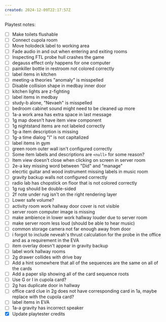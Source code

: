 ```yaml
---
created: 2024-12-09T22:17:57Z
---
```


Playtest notes:
- [ ] Make toilets flushable
- [ ] Connect cupola room
- [ ] Move holodeck label to working area
- [ ] Fade audio in and out when entering and exiting rooms
- [ ] Inspecting FTL probe hull crashes the game
- [ ] degauss effect only happens for one computer
- [ ] painkiller bottle in restroom not colored correctly
- [ ] label items in kitchen
- [ ] meeting-a theories "anomaly" is misspelled
- [ ] Disable collision shape in medbay inner door
- [ ] kitchen lights are z-fighting
- [ ] label items in medbay
- [ ] study-b alone, "Nevaeh" is misspelled
- [ ] bedroom cabinet sound might need to be cleaned up more
- [ ] 1a-a work area has extra space in last message
- [ ] 1g map doesn't have item view component
- [ ] 1g nightstand items are not labeled correctly
- [ ] 1g-a item description is missing
- [ ] 1g-a time dialog "I" is not capitalized
- [ ] label items in gym
- [ ] green room outer wall isn't configured correctly
- [ ] Some item labels and descriptions are `<null>` for some reason?
- [ ] Item view doesn't close when clicking on screen in server room
- [ ] 2e-a key missing word between "Did" and "manage"
- [ ] elecrtic guitar and wood instrument missing labels in music room
- [ ] gravity backup walls not configured correctly
- [ ] radio lab has chopstick on floor that is not colored correctly
- [ ] 1g rug should be double-sided
- [ ] 2f note under rug isn't on the right rendering layer
- [ ] Lower safe volume?
- [ ] activity room work hallway door cover is not visible
- [ ] server room computer image is missing
- [ ] make ambience in lower work hallway louder due to server room
- [ ] make server room less loud (should be able to hear music)
- [ ] common storage camera not far enough away from door
- [ ] i forgot to include neveah's thrust calculation for the probe in the office and as a requirement in the EVA
- [ ] item overlay doesn't appear in gravity backup
- [ ] label work hallway rooms
- [ ] 2g drawer collides with drive bay
- [ ] Add a hint somewhere that all of the sequences are the same on all of the cards
- [ ] Add a paper slip showing all of the card sequence roots
- [ ] Use G or I in cupola card?
- [ ] 2g has duplicate door in hallway
- [ ] office card clue in 2g does not have corresponding card in 1a, maybe replace with the cupola card?
- [ ] label items in EVA
- [ ] 1a-a gravity has incorrect speaker
- [x] Update playtester credits
